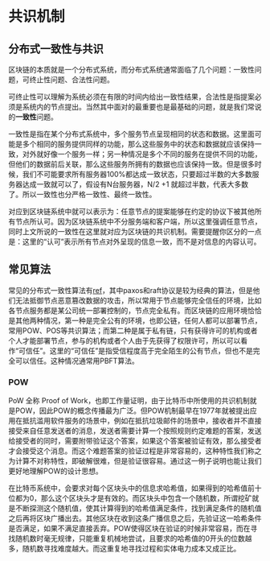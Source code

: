 # 共识机制
## 分布式一致性与共识
区块链的本质就是一个分布式系统，而分布式系统通常面临了几个问题：一致性问题，可终止性问题、合法性问题。

可终止性可以理解为系统必须在有限的时间内给出一致性结果，合法性是指提案必须是系统内的节点提出。当然其中面对的最重要也是最基础的问题，就是我们常说的**一致性**问题。

一致性是指在某个分布式系统中，多个服务节点呈现相同的状态和数据。这里面可能是多个相同的服务提供同样的功能，那么这些服务中的状态和数据就应该保持一致，对外就好像一个服务一样；另一种情况是多个不同的服务在提供不同的功能，但他们的数据前后关联，那么这些服务所拥有的数据也应该保持一致。但是很多时候，我们不可能要求所有服务器100%都达成一致状态，只要超过半数的大多数服务器达成一致就可以了，假设有N台服务器，N/2 +1 就超过半数，代表大多数了。所以一致性也分严格一致性、最终一致性。

对应到区块链系统中就可以表示为：任意节点的提案能够在约定的协议下被其他所有节点所认可。因为区块链系统中不分服务端和客户端，所以这里强调任意节点，同时上文所说的一致性在这里就对应为区块链的共识机制。需要提醒你区分的一点是：这里的“认可”表示所有节点对外呈现的信息一致，而不是对信息的内容认可。

## 常见算法
常见的分布式一致性算法有[ref](https://github.com/yjjnls/Notes/blob/master/distribute/distribute.md)，其中paxos和raft协议是较为经典的算法，但是他们无法抵御节点恶意篡改数据的攻击，所以常用于节点能够完全信任的环境，比如各节点服务都是某公司统一部署控制的，节点完全私有。而区块链的应用环境恰恰是其他两种情况，第一种是完全公有的环境，也即公链，任何人都可以部署节点，常用POW、POS等共识算法；而第二种是属于私有链，只有获得许可的机构或者个人才能部署节点，参与的机构或者个人由于先获得了权限许可，所以可以看作“可信任”。这里的“可信任”是指受信程度高于完全陌生的公有节点，但也不是完全可以信任。这种情况通常用PBFT算法。

### POW
PoW 全称 Proof of Work，也即工作量证明，由于比特币中所使用的共识机制就是POW，因此POW的概念传播最为广泛。但POW机制最早在1977年就被提出应用在抵抗滥用软件服务的场景中，例如在抵抗垃圾邮件的场景中，接收者并不直接接受来自任意发送者的消息，发送者需要计算一个按照规则约定难题的答案，发送给接受者的同时，需要附带验证这个答案，如果这个答案被验证有效，那么接受者才会接受这个消息。而这个难题答案的验证过程是非常容易的，这种特性我们称之为计算不对称特性，即破解很难，但是验证很容易。通过这一例子说明也能让我们更好地理解POW的设计思想。   

在比特币系统中，会要求对每个区块头中的信息求哈希值，如果得到的哈希值前十位都为0，那么这个区块头才是有效的。而区块头中包含一个随机数，所谓挖矿就是不断探测这个随机值，使其计算得到的哈希值满足条件，找到满足条件的随机值之后再将区块广播出去。其他区块在收到这条广播信息之后，先验证这一哈希条件是否满足，如果不满足直接丢弃。POW使得区块在验证的时候非常容易，而在寻找随机数时毫无规律，只能重复机械地尝试，且要求的哈希值的0开头的位数越多，随机数寻找难度越大。而这重复地寻找过程和实体电力成本又成正比。